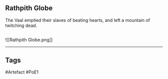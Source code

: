 ## Rathpith Globe
The Vaal emptied their slaves of beating hearts,
and left a mountain of twitching dead.
##
![[Rathpith Globe.png]]

---
## Tags
#Artefact
#PoE1